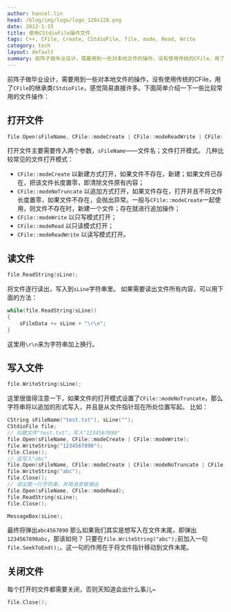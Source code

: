 ```yaml
---
author: hancel.lin
head: /blog/img/logo/logo_128x128.png
date: 2012-1-15
title: 使用CStdioFile操作文件
tags: C++, CFile, Create, CStdioFile, file, mode, Read, Write
category: tech
layout: default
summary: 前阵子做毕业设计，需要用到一些对本地文件的操作，没有使用传统的CFile，用了CFile的继承类CStdioFile，感觉简易直接许多。下面简单介绍一下一些比较常用的文件操作...
---
```

前阵子做毕业设计，需要用到一些对本地文件的操作，没有使用传统的CFile，用了`CFile`的继承类`CStdioFile`，感觉简易直接许多。下面简单介绍一下一些比较常用的文件操作：

打开文件
---

```cpp
file.Open(sFileName, CFile::modeCreate | CFile::modeReadWrite | CFile::modeNoTruncate);  
```

打开文件主要需要传入两个参数，`sFileName`——文件名；文件打开模式。
几种比较常见的文件打开模式：
- `CFile::modeCreate` 以新建方式打开，如果文件不存在，新建；如果文件已存在，把该文件长度置零，即清除文件原有内容；
- `CFile::modeNoTruncate` 以追加方式打开，如果文件存在，打开并且不将文件长度置零，如果文件不存在，会抛出异常。一般与`CFile::modeCreate`一起使用，则文件不存在时，新建一个文件；存在就进行追加操作；   
- `CFile::modeWrite` 以只写模式打开；
- `CFile::modeRead` 以只读模式打开；
- `CFile::modeReadWrite` 以读写模式打开。

读文件
---

```cpp
file.ReadString(sLine);  
```

将文件逐行读出，写入到`sLine`字符串里。
如果需要读出文件所有内容，可以用下面的方法：

```cpp
while(file.ReadString(sLine))  
{  
    sFileData += sLine + "\r\n";  
}  
```
这里用`\r\n`来为字符串加上换行。

写入文件
---

```cpp
file.WriteString(sLine);  
```

这里很值得注意一下，如果文件的打开模式设置了`CFile::modeNoTruncate`，那么字符串将以追加的形式写入，并且是从文件指针现在所处位置写起。
比如：

```cpp
CString sFileName("test.txt"), sLine("");  
CStdioFile file;  
// 创建文件"test.txt"，写入"1234567890"  
file.Open(sFileName, CFile::modeCreate | CFile::modeWrite);  
file.WriteString("1234567890");  
file.Close();  
// 追写入"abc"  
file.Open(sFileName, CFile::modeCreate | CFile::modeNoTruncate | CFile::modeWrite);  
file.WriteString("abc");  
file.Close();  
// 读出第一行字符串，并用消息框弹出  
file.Open(sFileName, CFile::modeRead);  
file.ReadString(sLine);  
file.Close();  

MessageBox(sLine);  
```
最终将弹出`abc4567890`
那么如果我们其实是想写入在文件末尾，即弹出`1234567890abc`，那该如何？
只要在`file.WriteString("abc");`前加入一句`file.SeekToEnd();`。这一句的作用在于将文件指针移动到文件末尾。

关闭文件
---
每个打开的文件都需要关闭，否则天知道会出什么事儿~

```cpp
file.Close();  
```
